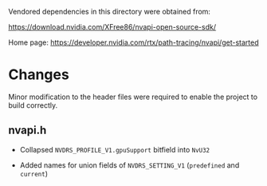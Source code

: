 Vendored dependencies in this directory were obtained from: 

https://download.nvidia.com/XFree86/nvapi-open-source-sdk/

Home page: https://developer.nvidia.com/rtx/path-tracing/nvapi/get-started

# Changes

Minor modification to the header files were required to enable the project to build correctly.

## nvapi.h

* Collapsed `NVDRS_PROFILE_V1.gpuSupport` bitfield into `NvU32`

* Added names for union fields of `NVDRS_SETTING_V1` (`predefined` and `current`)
